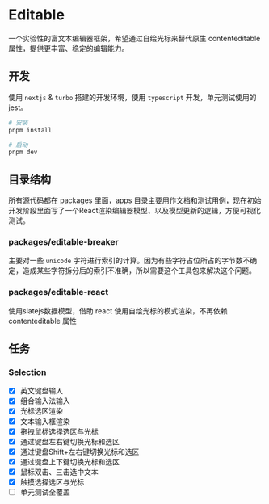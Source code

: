 # Editable

一个实验性的富文本编辑器框架，希望通过自绘光标来替代原生 contenteditable 属性，提供更丰富、稳定的编辑能力。

## 开发

使用 `nextjs` & `turbo` 搭建的开发环境，使用 `typescript` 开发，单元测试使用的 jest。

```bash
# 安装
pnpm install

# 启动
pnpm dev

```

## 目录结构

所有源代码都在 packages 里面，apps 目录主要用作文档和测试用例，现在初始开发阶段里面写了一个React渲染编辑器模型、以及模型更新的逻辑，方便可视化测试。

### packages/editable-breaker

主要对一些 `unicode` 字符进行索引的计算。因为有些字符占位所占的字节数不确定，造成某些字符拆分后的索引不准确，所以需要这个工具包来解决这个问题。

### packages/editable-react

使用slatejs数据模型，借助 react 使用自绘光标的模式渲染，不再依赖 contenteditable 属性

## 任务

### Selection

- [x] 英文键盘输入
- [x] 组合输入法输入
- [x] 光标选区渲染
- [x] 文本输入框渲染
- [x] 拖拽鼠标选择选区与光标
- [x] 通过键盘左右键切换光标和选区
- [x] 通过键盘Shift+左右键切换光标和选区
- [x] 通过键盘上下键切换光标和选区
- [x] 鼠标双击、三击选中文本
- [x] 触摸选择选区与光标
- [ ] 单元测试全覆盖
